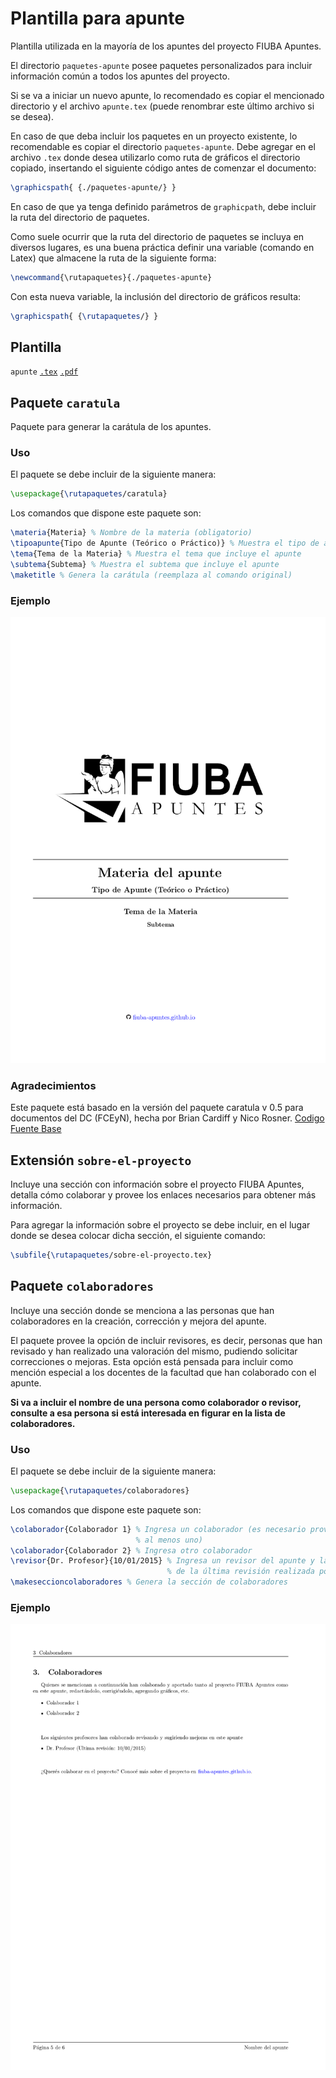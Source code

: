 # Plantilla para apunte
Plantilla utilizada en la mayoría de los apuntes del proyecto FIUBA Apuntes.

El directorio `paquetes-apunte` posee paquetes personalizados para incluir 
información común a todos los apuntes del proyecto.

Si se va a iniciar un nuevo apunte, lo recomendado es copiar el mencionado 
directorio y el archivo `apunte.tex` (puede renombrar este último archivo si 
se desea).

En caso de que deba incluir los paquetes en un proyecto existente, 
lo recomendable es copiar el directorio `paquetes-apunte`. Debe agregar en 
el archivo `.tex` donde desea utilizarlo como ruta de gráficos el directorio 
copiado, insertando el siguiente código antes de comenzar el documento:
```tex
\graphicspath{ {./paquetes-apunte/} }
```

En caso de que ya tenga definido parámetros de ```graphicpath```, debe 
incluir la ruta del directorio de paquetes.

Como suele ocurrir que la ruta del directorio de paquetes se incluya en 
diversos lugares, es una buena práctica definir una variable (comando en Latex) 
que almacene la ruta de la siguiente forma:
```tex
\newcommand{\rutapaquetes}{./paquetes-apunte}
```

Con esta nueva variable, la inclusión del directorio de gráficos resulta:
```tex
\graphicspath{ {\rutapaquetes/} }
```

## Plantilla
`apunte` [`.tex`](apunte.tex?raw=true) [`.pdf`](apunte.pdf?raw=true)

## Paquete `caratula`
Paquete para generar la carátula de los apuntes.

### Uso
El paquete se debe incluir de la siguiente manera:
```tex
\usepackage{\rutapaquetes/caratula}
```

Los comandos que dispone este paquete son:
```tex
\materia{Materia} % Nombre de la materia (obligatorio)
\tipoapunte{Tipo de Apunte (Teórico o Práctico)} % Muestra el tipo de apunte
\tema{Tema de la Materia} % Muestra el tema que incluye el apunte
\subtema{Subtema} % Muestra el subtema que incluye el apunte
\maketitle % Genera la carátula (reemplaza al comando original)
```

### Ejemplo
![Ejemplo de carátula](ejemplo-caratula-apunte.png?raw=true "Ejemplo de carátula")

### Agradecimientos
Este paquete está basado en la versión del paquete caratula v 0.5 para 
documentos del DC (FCEyN), hecha por Brian Cardiff y Nico Rosner. 
[Codigo Fuente Base](https://github.com/bcardiff/dc-tex)

## Extensión `sobre-el-proyecto`
Incluye una sección con información sobre el proyecto FIUBA Apuntes, detalla 
cómo colaborar y provee los enlaces necesarios para obtener más información.

Para agregar la información sobre el proyecto se debe incluir, en el 
lugar donde se desea colocar dicha sección, el siguiente comando:
```tex
\subfile{\rutapaquetes/sobre-el-proyecto.tex}
```

## Paquete `colaboradores`
Incluye una sección donde se menciona a las personas que han colaboradores 
en la creación, corrección y mejora del apunte.

El paquete provee la opción de incluir revisores, es decir, personas que han 
revisado y han realizado una valoración del mismo, pudiendo solicitar 
correcciones o mejoras. Esta opción está pensada para incluir como mención 
especial a los docentes de la facultad que han colaborado con el apunte.

**Si va a incluir el nombre de una persona como colaborador o revisor, consulte 
a esa persona si está interesada en figurar en la lista de colaboradores.**

### Uso
El paquete se debe incluir de la siguiente manera:
```tex
\usepackage{\rutapaquetes/colaboradores}
```

Los comandos que dispone este paquete son:
```tex
\colaborador{Colaborador 1} % Ingresa un colaborador (es necesario proveer 
                            % al menos uno)
\colaborador{Colaborador 2} % Ingresa otro colaborador
\revisor{Dr. Profesor}{10/01/2015} % Ingresa un revisor del apunte y la fecha 
                                   % de la última revisión realizada por el mismo
\makeseccioncolaboradores % Genera la sección de colaboradores
```

### Ejemplo
![Ejemplo de sección colaboradores](ejemplo-colaboradores-apunte.png?raw=true "Ejemplo de sección colaboradores")